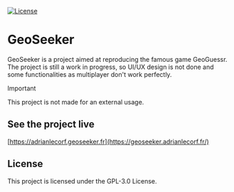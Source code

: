 [![License](https://img.shields.io/github/license/sharps4/neural_network)](https://github.com/sharps4/neural_network/LICENSE)

# GeoSeeker

GeoSeeker is a project aimed at reproducing the famous game GeoGuessr. The project is still a work in progress, so UI/UX design is not done and some functionalities as multiplayer don't work perfectly.

> [!IMPORTANT]
> This project is not made for an external usage.

## See the project live

[https://adrianlecorf.geoseeker.fr](https://geoseeker.adrianlecorf.fr/)

## License

This project is licensed under the GPL-3.0 License.